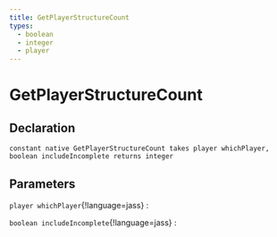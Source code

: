 ```yaml
---
title: GetPlayerStructureCount
types:
  - boolean
  - integer
  - player
---
```


# GetPlayerStructureCount

## Declaration

```jass
constant native GetPlayerStructureCount takes player whichPlayer, boolean includeIncomplete returns integer
```

## Parameters
`player whichPlayer`{!language=jass}
: 

`boolean includeIncomplete`{!language=jass}
: 
